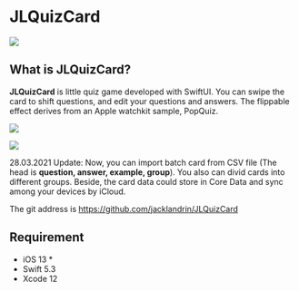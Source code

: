 # JLQuizCard
![](http://www.jacklandrin.com/wp-content/uploads/2020/04/quiz-card-icon-2.jpg)
## What is JLQuizCard?
**JLQuizCard** is little quiz game developed with SwiftUI. You can swipe the card to shift questions, and edit your questions and answers. The flippable effect derives from an Apple watchkit sample, PopQuiz. 

![](http://www.jacklandrin.com/wp-content/uploads/2021/03/IMG_6708.png)

![](http://www.jacklandrin.com/wp-content/uploads/2021/03/IMG_6709.png)

28.03.2021 Update:
Now, you can import batch card from CSV file (The head is **question, answer, example, group**). You also can divid cards into different groups. Beside, the card data could store in Core Data and sync among your devices by iCloud.


The git address is <https://github.com/jacklandrin/JLQuizCard>
## Requirement
* iOS 13 *
* Swift 5.3
* Xcode 12